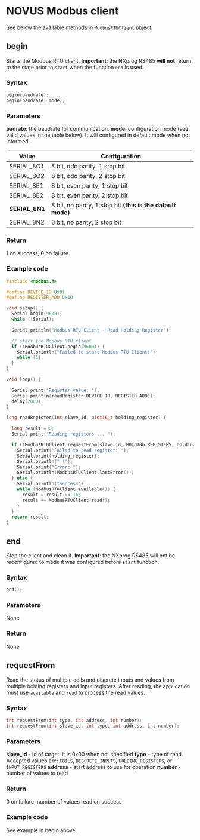 # NOVUS Modbus client

See below the available methods in `ModbusRTUClient` object.

## begin
Starts the Modbus RTU client.
**Important**: the NXprog RS485 **will not** return to the state prior to `start` when the function `end` is used.

### Syntax
```C
begin(baudrate);
begin(baudrate, mode);
```

### Parameters
**badrate**: the baudrate for communication.
**mode**: configuration mode (see valid values in the table below). It will configured in default mode when not informed.

| Value | Configuration     |
| ----- | ---- |
| SERIAL_8O1 | 8 bit, odd parity, 1 stop bit |
| SERIAL_8O2 | 8 bit, odd parity, 2 stop bit |
| SERIAL_8E1 | 8 bit, even parity, 1 stop bit |
| SERIAL_8E2 | 8 bit, even parity, 2 stop bit |
| **SERIAL_8N1** | 8 bit, no parity, 1 stop bit **(this is the dafault mode)** |
| SERIAL_8N2 | 8 bit, no parity, 2 stop bit |



### Return
1 on success, 0 on failure

### Example code
```C
#include <Modbus.h>

#define DEVICE_ID 0x01
#define REGISTER_ADD 0x10

void setup() {
  Serial.begin(9600);
  while (!Serial);

  Serial.println("Modbus RTU Client - Read Holding Register");

  // start the Modbus RTU client
  if (!ModbusRTUClient.begin(9600)) {
    Serial.println("Failed to start Modbus RTU Client!");
    while (1);
  }
}

void loop() {

  Serial.print("Register value: ");
  Serial.println(readRegister(DEVICE_ID, REGISTER_ADD));
  delay(2000);
}

long readRegister(int slave_id, uint16_t holding_register) {

  long result = 0;
  Serial.print("Reading registers ... ");

  if (!ModbusRTUClient.requestFrom(slave_id, HOLDING_REGISTERS, holding_register, 2)) {
    Serial.print("Failed to read register: ");
    Serial.print(holding_register);
    Serial.println(" !");
    Serial.print("Error: ");
    Serial.println(ModbusRTUClient.lastError());
  } else {
    Serial.println("success");
    while (ModbusRTUClient.available()) {
      result = result << 16;
      result += ModbusRTUClient.read();
    }
  }
  return result;
}
```

## end
Stop the client and clean it. 
**Important**: the NXprog RS485 will not be reconfigured to mode it was configured before `start` function.

### Syntax
```C
end();
```

### Parameters
None

### Return
None

## requestFrom
Read the status of multiple coils and discrete inputs and values from multiple holding registers and input registers.
After reading, the application must use `available` and `read` to process the read values.

### Syntax
```C
int requestFrom(int type, int address, int number);
int requestFrom(int slave_id, int type, int address, int number);
```

### Parameters
**slave_id** - id of target, it is 0x00 when not specified
**type** - type of read. Accepted values are: `COILS`, `DISCRETE_INPUTS`, `HOLDING_REGISTERS`, or `INPUT_REGISTERS`
**address** - start address to use for operation
**number** - number of values to read

### Return
0 on failure, number of values read on success

### Example code
See example in begin above.
